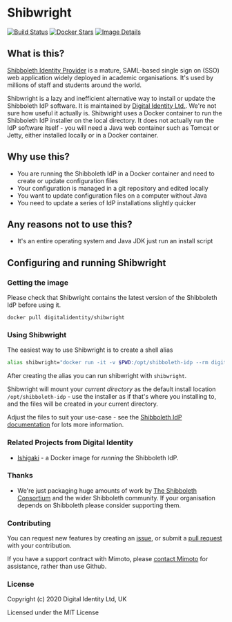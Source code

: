 # Shibwright

[![Build Status](https://travis-ci.org/Digital-Identity-Labs/shibwright.svg?branch=master)](https://travis-ci.org/Digital-Identity-Labs/shibwright)
[![Docker Stars](https://img.shields.io/docker/stars/digitalidentity/shibwright.svg)](https://hub.docker.com/r/digitalidentity/shibwright/)
[![Image Details](https://images.microbadger.com/badges/image/digitalidentity/shibwright.svg)](https://microbadger.com/images/digitalidentity/shibwright "Get your own image badge on microbadger.com")

## What is this?

[Shibboleth Identity Provider](https://www.shibboleth.net/products/identity-provider/) is a mature, SAML-based 
single sign on (SSO) web application widely deployed in academic organisations. It's used by millions of staff and 
students around the world.

Shibwright is a lazy and inefficient alternative way to install or update the Shibboleth IdP software.
It is maintained by [Digital Identity Ltd.](http://digitalidentity.ltd.uk/). We're not sure how useful it actually is.
Shibwright uses a Docker container to run the Shibboleth IdP installer on the local directory. It does not actually run
the IdP software itself - you will need a Java web container such as Tomcat or Jetty, either installed locally or in a
Docker container.

## Why use this?

* You are running the Shibboleth IdP in a Docker container and need to create or update configuration files
* Your configuration is managed in a git repository and edited locally
* You want to update configuration files on a computer without Java
* You need to update a series of IdP installations slightly quicker

## Any reasons not to use this?

* It's an entire operating system and Java JDK just run an install script

## Configuring and running Shibwright

### Getting the image

Please check that Shibwright contains the latest version of the Shibboleth IdP before using it.

`docker pull digitalidentity/shibwright`

### Using Shibwright

The easiest way to use Shibwright is to create a shell alias

```bash
alias shibwright="docker run -it -v $PWD:/opt/shibboleth-idp --rm digitalidentity/shibwright"
```

After creating the alias you can run shibwright with `shibwright`.

Shibwright will mount your *current directory* as the default install location `/opt/shibboleth-idp` - use the installer as
if that's where you installing to, and the files will be created in your current directory.

Adjust the files to suit your use-case - see the
 [Shibboleth IdP documentation](https://wiki.shibboleth.net/confluence/display/IDP30/Home) for lots more information.

### Related Projects from Digital Identity

* [Ishigaki](https://github.com/Digital-Identity-Labs/ishigaki/) - a Docker image for *running* the Shibboleth IdP.

### Thanks
* We're just packaging huge amounts of work by [The Shibboleth Consortium](https://www.shibboleth.net/consortium/) and
 the wider Shibboleth community. If your organisation depends on Shibboleth please consider supporting them.

### Contributing
You can request new features by creating an [issue](https://github.com/Digital-Identity-Labs/shibwright/issues), or
submit a [pull request](https://github.com/Digital-Identity-Labs/shibwright/pulls) with your contribution.

If you have a support contract with Mimoto, please [contact Mimoto](http://mimoto.co.uk/contact/) for assistance, rather
 than use Github.

### License
Copyright (c) 2020 Digital Identity Ltd, UK

Licensed under the MIT License
